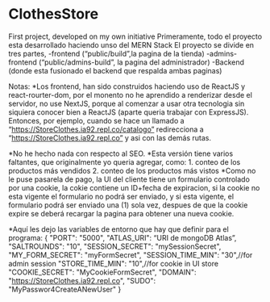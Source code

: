 # ClothesStore
First project, developed on my own initiative
Primeramente, todo el proyecto esta desarrollado haciendo unso del MERN Stack
El proyecto se divide en tres partes,
-frontend (“public/build”,la pagina de la tienda) 
-admins-frontend (“public/admins-build”, la pagina del administrador)
-Backend (donde esta fusionado el backend que respalda ambas paginas)

Notas:
*Los frontend, han sido construidos haciendo uso de ReactJS y react-rourter-dom, por el monento no he aprendido a renderizar desde el servidor, no use NextJS,
porque al comenzar a usar otra tecnologia sin siquiera conocer bien a ReactJS (aparte queria trabajar con ExpressJS). Entonces, por ejemplo, cuando se hace 
un llamado a “https://StoreClothes.ia92.repl.co/catalogo” redirecciona a “https://StoreClothes.ia92.repl.co” y asi con las demás rutas.

*No he hecho nada con respecto al SEO.
 *Esta versión tiene varios faltantes, que originalmente yo queria agregar, como:
        1. conteo de los productos más vendidos
        2. conteo de los productos más vistos
*Como no le puse pasarela de pago, la UI del cliente tiene un formulario controlado por una cookie, la cokie contiene un ID+fecha de expiracion,
si la cookie no esta vigente el formulario no podrá ser enviado, y si esta vigente, el formulario podrá ser enviado una (1) sola vez,
despues de que la cookie expire se deberá recargar la pagina para obtener una nueva cookie.  
 
 *Aquí les dejo las variables de entorno que hay que definir para el programa:
{
  "PORT": "5000",
  "ATLAS_URI": “URI de mongoDB Atlas”,
  "SALTROUNDS": "10",
  "SESSION_SECRET": "mySessionSecret",
  "MY_FORM_SECRET": "myFormSecret",
  "SESSION_TIME_MIN": "30",//for admin session
  "STORE_TIME_MIN": "10",//for cookie in UI store
  "COOKIE_SECRET": "MyCookieFormSecret",
  "DOMAIN": "https://StoreClothes.ia92.repl.co",
  "SUDO": "MyPasswor4CreateANewUser"
}

